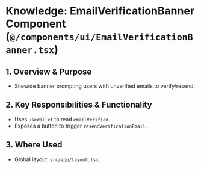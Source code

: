 # Knowledge: EmailVerificationBanner Component (`@/components/ui/EmailVerificationBanner.tsx`)

## 1. Overview & Purpose
- Sitewide banner prompting users with unverified emails to verify/resend.

## 2. Key Responsibilities & Functionality
- Uses `useWallet` to read `emailVerified`.
- Exposes a button to trigger `resendVerificationEmail`.

## 3. Where Used
- Global layout: `src/app/layout.tsx`. 